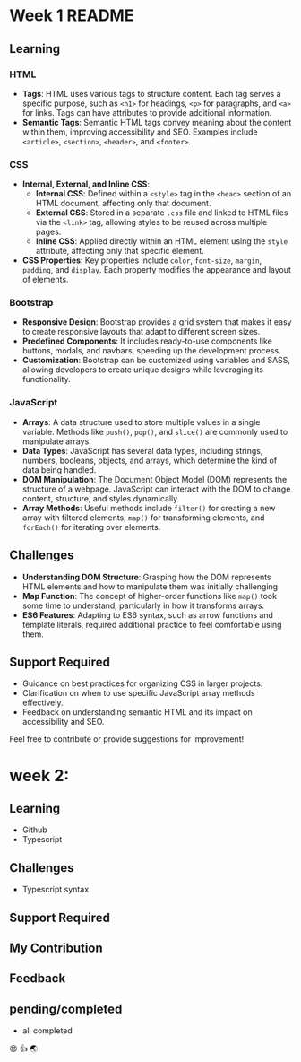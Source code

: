 
# Week 1 README

## Learning

### HTML
- **Tags**: HTML uses various tags to structure content. Each tag serves a specific purpose, such as `<h1>` for headings, `<p>` for paragraphs, and `<a>` for links. Tags can have attributes to provide additional information.
- **Semantic Tags**: Semantic HTML tags convey meaning about the content within them, improving accessibility and SEO. Examples include `<article>`, `<section>`, `<header>`, and `<footer>`.

### CSS
- **Internal, External, and Inline CSS**:
  - **Internal CSS**: Defined within a `<style>` tag in the `<head>` section of an HTML document, affecting only that document.
  - **External CSS**: Stored in a separate `.css` file and linked to HTML files via the `<link>` tag, allowing styles to be reused across multiple pages.
  - **Inline CSS**: Applied directly within an HTML element using the `style` attribute, affecting only that specific element.
- **CSS Properties**: Key properties include `color`, `font-size`, `margin`, `padding`, and `display`. Each property modifies the appearance and layout of elements.

### Bootstrap
- **Responsive Design**: Bootstrap provides a grid system that makes it easy to create responsive layouts that adapt to different screen sizes.
- **Predefined Components**: It includes ready-to-use components like buttons, modals, and navbars, speeding up the development process.
- **Customization**: Bootstrap can be customized using variables and SASS, allowing developers to create unique designs while leveraging its functionality.

### JavaScript
- **Arrays**: A data structure used to store multiple values in a single variable. Methods like `push()`, `pop()`, and `slice()` are commonly used to manipulate arrays.
- **Data Types**: JavaScript has several data types, including strings, numbers, booleans, objects, and arrays, which determine the kind of data being handled.
- **DOM Manipulation**: The Document Object Model (DOM) represents the structure of a webpage. JavaScript can interact with the DOM to change content, structure, and styles dynamically.
- **Array Methods**: Useful methods include `filter()` for creating a new array with filtered elements, `map()` for transforming elements, and `forEach()` for iterating over elements.

## Challenges
- **Understanding DOM Structure**: Grasping how the DOM represents HTML elements and how to manipulate them was initially challenging.
- **Map Function**: The concept of higher-order functions like `map()` took some time to understand, particularly in how it transforms arrays.
- **ES6 Features**: Adapting to ES6 syntax, such as arrow functions and template literals, required additional practice to feel comfortable using them.

## Support Required
- Guidance on best practices for organizing CSS in larger projects.
- Clarification on when to use specific JavaScript array methods effectively.
- Feedback on understanding semantic HTML and its impact on accessibility and SEO.

Feel free to contribute or provide suggestions for improvement!



# week 2:
## Learning
- Github
- Typescript
## Challenges
- Typescript syntax
## Support Required
## My Contribution
## Feedback

## pending/completed
- all completed

:heart_eyes:
:+1:
:earth_asia: 
